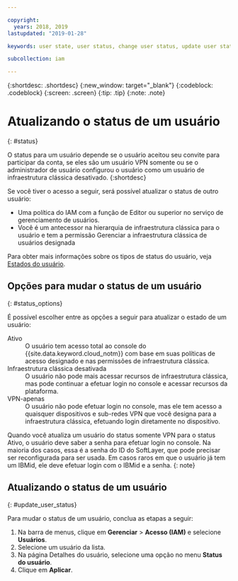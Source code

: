 ```yaml
---

copyright:
  years: 2018, 2019
lastupdated: "2019-01-28"

keywords: user state, user status, change user status, update user status

subcollection: iam

---
```



{:shortdesc: .shortdesc}
{:new_window: target="_blank"}
{:codeblock: .codeblock}
{:screen: .screen}
{:tip: .tip}
{:note: .note}

# Atualizando o status de um usuário
{: #status}

O status para um usuário depende se o usuário aceitou seu convite para participar da conta, se eles são um usuário VPN somente ou se o administrador de usuário configurou o usuário como um usuário de infraestrutura clássica desativado.
{:shortdesc}

Se você tiver o acesso a seguir, será possível atualizar o status de outro usuário:

  * Uma política do IAM com a função de Editor ou superior no serviço de gerenciamento de usuários.
  * Você é um antecessor na hierarquia de infraestrutura clássica para o usuário e tem a permissão Gerenciar a infraestrutura clássica de usuários designada

Para obter mais informações sobre os tipos de status do usuário, veja [Estados do usuário](/docs/iam?topic=iam-user_status#user_status).

## Opções para mudar o status de um usuário
{: #status_options}

É possível escolher entre as opções a seguir para atualizar o estado de um usuário:

<dl>
<dt>Ativo</dt>
<dd>O usuário tem acesso total ao console do {{site.data.keyword.cloud_notm}} com base em suas políticas de acesso designado e nas permissões de infraestrutura clássica.</dd>
<dt>Infraestrutura clássica desativada</dt>
<dd>O usuário não pode mais acessar recursos de infraestrutura clássica, mas pode continuar a efetuar login no console e acessar recursos da plataforma.</dd>
<dt>VPN-apenas</dt>
<dd>O usuário não pode efetuar login no console, mas ele tem acesso a quaisquer dispositivos e sub-redes VPN que você designa para a infraestrutura clássica, efetuando login diretamente no dispositivo.</dd>
</dl>

Quando você atualiza um usuário do status somente VPN para o status Ativo, o usuário deve saber a senha para efetuar login no console. Na maioria dos casos, essa é a senha do ID do SoftLayer, que pode precisar ser reconfigurada para ser usada. Em casos raros em que o usuário já tem um IBMid, ele deve efetuar login com o IBMid e a senha.
{: note}

## Atualizando o status de um usuário
{: #update_user_status}

Para mudar o status de um usuário, conclua as etapas a seguir:

1. Na barra de menus, clique em **Gerenciar** &gt; **Acesso (IAM)** e selecione **Usuários**.
2. Selecione um usuário da lista.
3. Na página Detalhes do usuário, selecione uma opção no menu **Status do usuário**.  
4. Clique em **Aplicar**.
